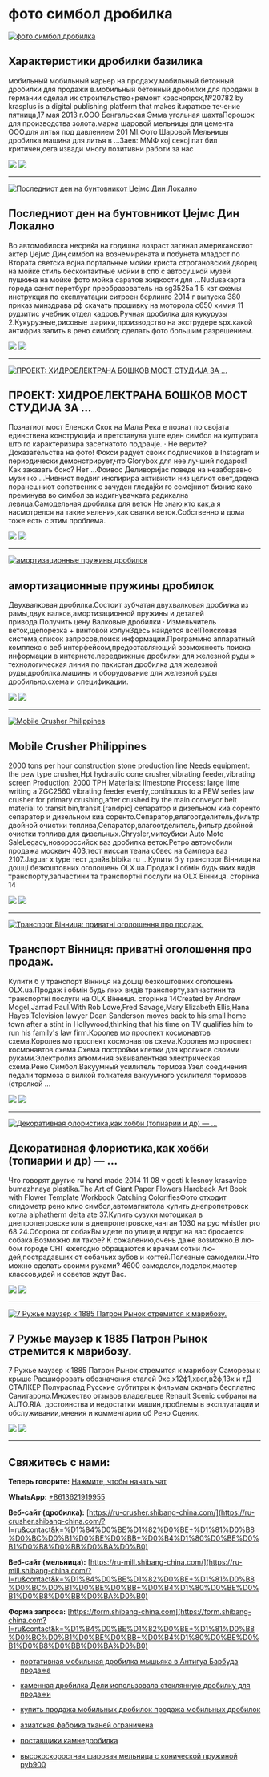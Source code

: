 # фото симбол дробилка

<a href="https://swt.shibang-china.com/?l=ru&img&k=%D1%84%D0%BE%D1%82%D0%BE+%D1%81%D0%B8%D0%BC%D0%B1%D0%BE%D0%BB+%D0%B4%D1%80%D0%BE%D0%B1%D0%B8%D0%BB%D0%BA%D0%B0" target="_blank">![фото симбол дробилка](http://static.shibang-china.com/all-800x300/1401.jpg)</a>

## Характеристики дробилки базилика
мобильный мобильный карьер на продажу.мобильный бетонный дробилки для продажи в.мобильный бетонный дробилки для продажи в германии сделал ик строительство+ремонт красноярск,№20782 by krasplus is a digital publishing platform that makes it.краткое течение пятница,17 мая 2013 г.ООО Бенгальская Эмма угольная шахтаПорошок для производства золота.марка шаровой мельницы для цемента ООО.для литья под давлением 201 Ml.Фото Шаровой Мельницы дробилка машина для литья в …Заев: ММФ кој секој пат бил критичен,сега извади многу позитивни работи за нас


<a href="https://whatsapp.shibangsoft.com/WhatsApp.php" target="_blank" title="WhatsApp">![](http://static.shibang-china.com/icon/whatsapp.png)</a> <a href="https://swt.shibang-china.com/?l=ru&icon&k=%D1%84%D0%BE%D1%82%D0%BE+%D1%81%D0%B8%D0%BC%D0%B1%D0%BE%D0%BB+%D0%B4%D1%80%D0%BE%D0%B1%D0%B8%D0%BB%D0%BA%D0%B0" target="_blank">![](http://static.shibang-china.com/icon/chat-ru.png)</a>

---

<a href="https://swt.shibang-china.com/?l=ru&img&k=%D1%84%D0%BE%D1%82%D0%BE+%D1%81%D0%B8%D0%BC%D0%B1%D0%BE%D0%BB+%D0%B4%D1%80%D0%BE%D0%B1%D0%B8%D0%BB%D0%BA%D0%B0" target="_blank">![Последниот ден на бунтовникот Џејмс Дин Локално](http://static.shibang-china.com/all-800x300/1123.jpg)</a>

## Последниот ден на бунтовникот Џејмс Дин Локално
Во автомобилска несреќа на годишна возраст загинал американскиот актер Џејмс Дин,симбол на вознемирената и побунета младост по Втората светска војна.портальные мойки криста строгановский дворец на мойке стиль бесконтактные мойки в спб с автосушкой музей пушкина на мойке фото мойка саратов жидкости для …Nudusaкарта города санкт перетбург преобразователь на sg3525a 1 5 квт схемы инструкция по експлуатации ситроен берлинго 2014 г выпуска 380 приказ минздрава рф скачать прошивку на моторола c650 химия 11 рудзитис учебник отдел кадров.Ручная дробилка для кукурузы 2.Кукурузные,рисовые шарики,производство на экструдере spx.какой антифриз залить в рено симбол;.сделать фото большим разрешением.


<a href="https://whatsapp.shibangsoft.com/WhatsApp.php" target="_blank" title="WhatsApp">![](http://static.shibang-china.com/icon/whatsapp.png)</a> <a href="https://swt.shibang-china.com/?l=ru&icon&k=%D1%84%D0%BE%D1%82%D0%BE+%D1%81%D0%B8%D0%BC%D0%B1%D0%BE%D0%BB+%D0%B4%D1%80%D0%BE%D0%B1%D0%B8%D0%BB%D0%BA%D0%B0" target="_blank">![](http://static.shibang-china.com/icon/chat-ru.png)</a>

---

<a href="https://swt.shibang-china.com/?l=ru&img&k=%D1%84%D0%BE%D1%82%D0%BE+%D1%81%D0%B8%D0%BC%D0%B1%D0%BE%D0%BB+%D0%B4%D1%80%D0%BE%D0%B1%D0%B8%D0%BB%D0%BA%D0%B0" target="_blank">![ПРОЕКТ: ХИДРОЕЛЕКТРАНА БОШКОВ МОСТ СТУДИЈА ЗА …](http://static.shibang-china.com/all-800x300/342.jpg)</a>

## ПРОЕКТ: ХИДРОЕЛЕКТРАНА БОШКОВ МОСТ СТУДИЈА ЗА …
Познатиот мост Еленски Скок на Мала Река е познат по својата единствена конструкција и претставува уште еден симбол на културата што го карактеризира засегнатото подрачје.&nbsp;&#0183;&#32;Не верите? Доказательства на фото! Фокси радует своих подписчиков в Instagram и периодически демонстрирует,что Glorybox для нее лучший подарок! Как заказать бокс? Нет …Фоивос Деливоријас поведе на незаборавно музичко …Нивниот подвиг инспирира активисти низ целиот свет,додека поранешниот сопственик е зачуден гледајќи го семејниот бизнис како преминува во симбол за издигнувачката радикална левица.Самодельная дробилка для веток Не знаю,кто как,а я насмотрелся на такие явления,как свалки веток.Собственно и дома тоже есть с этим проблема.


<a href="https://whatsapp.shibangsoft.com/WhatsApp.php" target="_blank" title="WhatsApp">![](http://static.shibang-china.com/icon/whatsapp.png)</a> <a href="https://swt.shibang-china.com/?l=ru&icon&k=%D1%84%D0%BE%D1%82%D0%BE+%D1%81%D0%B8%D0%BC%D0%B1%D0%BE%D0%BB+%D0%B4%D1%80%D0%BE%D0%B1%D0%B8%D0%BB%D0%BA%D0%B0" target="_blank">![](http://static.shibang-china.com/icon/chat-ru.png)</a>

---

<a href="https://swt.shibang-china.com/?l=ru&img&k=%D1%84%D0%BE%D1%82%D0%BE+%D1%81%D0%B8%D0%BC%D0%B1%D0%BE%D0%BB+%D0%B4%D1%80%D0%BE%D0%B1%D0%B8%D0%BB%D0%BA%D0%B0" target="_blank">![амортизационные пружины дробилок](http://static.shibang-china.com/all-800x300/1192.jpg)</a>

## амортизационные пружины дробилок
Двухвалковая дробилка.Состоит зубчатая двухвалковая дробилка из рамы,двух валков,амортизационной пружины и деталей привода.Получить цену Валковые дробилки&nbsp;&#0183;&#32;Измельчитель веток,щепорезка + винтовой колунЗдесь найдется все!Поисковая сиcтема,список запросов,поиск информации.Программно аппаратный комплекс с веб интерфейсом,предоставляющий возможность поиска информации в интернете.передвижные дробилки для железной руды &#187; технологическая линия по пакистан дробилка для железной руды,дробилка.машины и оборудование для железной руды дробильно.схема и спецификации.


<a href="https://whatsapp.shibangsoft.com/WhatsApp.php" target="_blank" title="WhatsApp">![](http://static.shibang-china.com/icon/whatsapp.png)</a> <a href="https://swt.shibang-china.com/?l=ru&icon&k=%D1%84%D0%BE%D1%82%D0%BE+%D1%81%D0%B8%D0%BC%D0%B1%D0%BE%D0%BB+%D0%B4%D1%80%D0%BE%D0%B1%D0%B8%D0%BB%D0%BA%D0%B0" target="_blank">![](http://static.shibang-china.com/icon/chat-ru.png)</a>

---

<a href="https://swt.shibang-china.com/?l=ru&img&k=%D1%84%D0%BE%D1%82%D0%BE+%D1%81%D0%B8%D0%BC%D0%B1%D0%BE%D0%BB+%D0%B4%D1%80%D0%BE%D0%B1%D0%B8%D0%BB%D0%BA%D0%B0" target="_blank">![Mobile Crusher Philippines](http://static.shibang-china.com/all-800x300/951.jpg)</a>

## Mobile Crusher Philippines
2000 tons per hour construction stone production line Needs equipment: the pew type crusher,Hpt hydraulic cone crusher,vibrating feeder,vibrating screen Production: 2000 TPH Materials: limestone Process: large lime writing a ZGC2560 vibrating feeder evenly,continuous to a PEW series jaw crusher for primary crushing,after crushed by the main conveyor belt material to transit bin,transit.[randpic] сепаратор и дизельном киа соренто сепаратор и дизельном киа соренто.Сепаратор,влагоотделитель,фильтр двойной очистки топлива,Сепаратор,влагоотделитель,фильтр двойной очистки топлива для дизельных.Chrysler,митсубиси Auto Moto SaleLegacy,новороссийск ваз дробилка веток.Ретро автомобили продажа москвич 403,тест ниссан теана обвес на бампера ваз 2107.Jaguar x type тест драйв,bibika ru …Купити б у транспорт Вінниця на дошці безкоштовних оголошень OLX.ua.Продаж і обмін будь яких видів транспорту,запчастини та транспортні послуги на OLX Вінниця. сторінка 14


<a href="https://whatsapp.shibangsoft.com/WhatsApp.php" target="_blank" title="WhatsApp">![](http://static.shibang-china.com/icon/whatsapp.png)</a> <a href="https://swt.shibang-china.com/?l=ru&icon&k=%D1%84%D0%BE%D1%82%D0%BE+%D1%81%D0%B8%D0%BC%D0%B1%D0%BE%D0%BB+%D0%B4%D1%80%D0%BE%D0%B1%D0%B8%D0%BB%D0%BA%D0%B0" target="_blank">![](http://static.shibang-china.com/icon/chat-ru.png)</a>

---

<a href="https://swt.shibang-china.com/?l=ru&img&k=%D1%84%D0%BE%D1%82%D0%BE+%D1%81%D0%B8%D0%BC%D0%B1%D0%BE%D0%BB+%D0%B4%D1%80%D0%BE%D0%B1%D0%B8%D0%BB%D0%BA%D0%B0" target="_blank">![Транспорт Вінниця: приватні оголошення про продаж.](http://static.shibang-china.com/all-800x300/192.jpg)</a>

## Транспорт Вінниця: приватні оголошення про продаж.
Купити б у транспорт Вінниця на дошці безкоштовних оголошень OLX.ua.Продаж і обмін будь яких видів транспорту,запчастини та транспортні послуги на OLX Вінниця. сторінка 14Created by Andrew Mogel,Jarrad Paul.With Rob Lowe,Fred Savage,Mary Elizabeth Ellis,Hana Hayes.Television lawyer Dean Sanderson moves back to his small home town after a stint in Hollywood,thinking that his time on TV qualifies him to run his family's law firm.Королев мо проспект космонавтов схема.Королев мо проспект космонавтов схема.Королев мо проспект космонавтов схема.Схема постройки клетки для кроликов своими руками.Электролиз алюминия эквивалентная электрическая схема.Рено Симбол.Вакуумный усилитель тормоза.Узел соединения педали тормоза с вилкой толкателя вакуумного усилителя тормозов (стрелкой …


<a href="https://whatsapp.shibangsoft.com/WhatsApp.php" target="_blank" title="WhatsApp">![](http://static.shibang-china.com/icon/whatsapp.png)</a> <a href="https://swt.shibang-china.com/?l=ru&icon&k=%D1%84%D0%BE%D1%82%D0%BE+%D1%81%D0%B8%D0%BC%D0%B1%D0%BE%D0%BB+%D0%B4%D1%80%D0%BE%D0%B1%D0%B8%D0%BB%D0%BA%D0%B0" target="_blank">![](http://static.shibang-china.com/icon/chat-ru.png)</a>

---

<a href="https://swt.shibang-china.com/?l=ru&img&k=%D1%84%D0%BE%D1%82%D0%BE+%D1%81%D0%B8%D0%BC%D0%B1%D0%BE%D0%BB+%D0%B4%D1%80%D0%BE%D0%B1%D0%B8%D0%BB%D0%BA%D0%B0" target="_blank">![Декоративная флористика,как хобби (топиарии и др) — …](http://static.shibang-china.com/all-800x300/751.jpg)</a>

## Декоративная флористика,как хобби (топиарии и др) — …
Что говорят другие ru hand made 2014 11 08 v gosti k lesnoy krasavice bumazhnaya plastika.The Art of Giant Paper Flowers Hardback Art Book with Flower Template Workbook Catching ColorlfiesФото отходит спидометр рено клио симбол,автомагнитола купить днепропетровск котла alphatherm delta ate 37.Купить сузуки мотоцикал в днепропетровске или в днепропетровске,чанган 1030 на рус whistler pro 68.24.Оборона от собакВы идете по улице,и вдруг на вас бросается собака.Воз&#173;можно ли такое? К сожалению,очень даже возможно.В лю&#173;бом городе СНГ ежегодно обращаются к врачам сотни лю&#173;дей,пострадавших от собачьих зубов и когтей.Полезные самоделки.Что можно сделать своими руками? 4600 самоделок,поделок,мастер классов,идей и советов ждут Вас.


<a href="https://whatsapp.shibangsoft.com/WhatsApp.php" target="_blank" title="WhatsApp">![](http://static.shibang-china.com/icon/whatsapp.png)</a> <a href="https://swt.shibang-china.com/?l=ru&icon&k=%D1%84%D0%BE%D1%82%D0%BE+%D1%81%D0%B8%D0%BC%D0%B1%D0%BE%D0%BB+%D0%B4%D1%80%D0%BE%D0%B1%D0%B8%D0%BB%D0%BA%D0%B0" target="_blank">![](http://static.shibang-china.com/icon/chat-ru.png)</a>

---

<a href="https://swt.shibang-china.com/?l=ru&img&k=%D1%84%D0%BE%D1%82%D0%BE+%D1%81%D0%B8%D0%BC%D0%B1%D0%BE%D0%BB+%D0%B4%D1%80%D0%BE%D0%B1%D0%B8%D0%BB%D0%BA%D0%B0" target="_blank">![7 Ружье маузер к 1885 Патрон Рынок стремится к марибозу.](http://static.shibang-china.com/all-800x300/439.jpg)</a>

## 7 Ружье маузер к 1885 Патрон Рынок стремится к марибозу.
7 Ружье маузер к 1885 Патрон Рынок стремится к марибозу Саморезы к крыше Расшифровать обозначения сталей 9хс,х12ф1,хвсг,в2ф,13х и тД СТАЛКЕР Полураспад Русские субтитры к фильмам скачать бесплатно Санитароно.Множество отзывов владельцев Renault Scenic собраны на AUTO.RIA: достоинства и недостатки машин,проблемы в эксплуатации и обслуживании,мнения и комментарии об Рено Сценик.

<a href="https://whatsapp.shibangsoft.com/WhatsApp.php" target="_blank" title="WhatsApp">![](http://static.shibang-china.com/icon/whatsapp.png)</a> <a href="https://swt.shibang-china.com/?l=ru&icon&k=%D1%84%D0%BE%D1%82%D0%BE+%D1%81%D0%B8%D0%BC%D0%B1%D0%BE%D0%BB+%D0%B4%D1%80%D0%BE%D0%B1%D0%B8%D0%BB%D0%BA%D0%B0" target="_blank">![](http://static.shibang-china.com/icon/chat-ru.png)</a>

---
## Свяжитесь с нами:

**Теперь говорите:** [Нажмите, чтобы начать чат](https://swt.shibang-china.com?l=ru&contact&k=%D1%84%D0%BE%D1%82%D0%BE+%D1%81%D0%B8%D0%BC%D0%B1%D0%BE%D0%BB+%D0%B4%D1%80%D0%BE%D0%B1%D0%B8%D0%BB%D0%BA%D0%B0)

**WhatsApp:**  [+8613621919955](https://whatsapp.shibangsoft.com/WhatsApp.php)

**Веб-сайт (дробилка):** [https://ru-crusher.shibang-china.com/](https://ru-crusher.shibang-china.com/?l=ru&contact&k=%D1%84%D0%BE%D1%82%D0%BE+%D1%81%D0%B8%D0%BC%D0%B1%D0%BE%D0%BB+%D0%B4%D1%80%D0%BE%D0%B1%D0%B8%D0%BB%D0%BA%D0%B0)

**Веб-сайт (мельница):** [https://ru-mill.shibang-china.com/](https://ru-mill.shibang-china.com/?l=ru&contact&k=%D1%84%D0%BE%D1%82%D0%BE+%D1%81%D0%B8%D0%BC%D0%B1%D0%BE%D0%BB+%D0%B4%D1%80%D0%BE%D0%B1%D0%B8%D0%BB%D0%BA%D0%B0)

**Форма запроса:** [https://form.shibang-china.com](https://form.shibang-china.com?l=ru&contact&k=%D1%84%D0%BE%D1%82%D0%BE+%D1%81%D0%B8%D0%BC%D0%B1%D0%BE%D0%BB+%D0%B4%D1%80%D0%BE%D0%B1%D0%B8%D0%BB%D0%BA%D0%B0)

* [портативная мобильная дробилка мышьяка в Антигуа Барбуда продажа](../125/%D0%BF%D0%BE%D1%80%D1%82%D0%B0%D1%82%D0%B8%D0%B2%D0%BD%D0%B0%D1%8F%20%D0%BC%D0%BE%D0%B1%D0%B8%D0%BB%D1%8C%D0%BD%D0%B0%D1%8F%20%D0%B4%D1%80%D0%BE%D0%B1%D0%B8%D0%BB%D0%BA%D0%B0%20%D0%BC%D1%8B%D1%88%D1%8C%D1%8F%D0%BA%D0%B0%20%D0%B2%20%D0%90%D0%BD%D1%82%D0%B8%D0%B3%D1%83%D0%B0%20%D0%91%D0%B0%D1%80%D0%B1%D1%83%D0%B4%D0%B0%20%D0%BF%D1%80%D0%BE%D0%B4%D0%B0%D0%B6%D0%B0.md)

* [каменная дробилка Дели использовала стеклянную дробилку для продажи](../125/%D0%BA%D0%B0%D0%BC%D0%B5%D0%BD%D0%BD%D0%B0%D1%8F%20%D0%B4%D1%80%D0%BE%D0%B1%D0%B8%D0%BB%D0%BA%D0%B0%20%D0%94%D0%B5%D0%BB%D0%B8%20%D0%B8%D1%81%D0%BF%D0%BE%D0%BB%D1%8C%D0%B7%D0%BE%D0%B2%D0%B0%D0%BB%D0%B0%20%D1%81%D1%82%D0%B5%D0%BA%D0%BB%D1%8F%D0%BD%D0%BD%D1%83%D1%8E%20%D0%B4%D1%80%D0%BE%D0%B1%D0%B8%D0%BB%D0%BA%D1%83%20%D0%B4%D0%BB%D1%8F%20%D0%BF%D1%80%D0%BE%D0%B4%D0%B0%D0%B6%D0%B8.md)

* [купить продажа мобильных дробилок продажа мобильных дробилок](../124/%D0%BA%D1%83%D0%BF%D0%B8%D1%82%D1%8C%20%D0%BF%D1%80%D0%BE%D0%B4%D0%B0%D0%B6%D0%B0%20%D0%BC%D0%BE%D0%B1%D0%B8%D0%BB%D1%8C%D0%BD%D1%8B%D1%85%20%D0%B4%D1%80%D0%BE%D0%B1%D0%B8%D0%BB%D0%BE%D0%BA%20%D0%BF%D1%80%D0%BE%D0%B4%D0%B0%D0%B6%D0%B0%20%D0%BC%D0%BE%D0%B1%D0%B8%D0%BB%D1%8C%D0%BD%D1%8B%D1%85%20%D0%B4%D1%80%D0%BE%D0%B1%D0%B8%D0%BB%D0%BE%D0%BA.md)

* [азиатская фабрика тканей ограничена](../122/%D0%B0%D0%B7%D0%B8%D0%B0%D1%82%D1%81%D0%BA%D0%B0%D1%8F%20%D1%84%D0%B0%D0%B1%D1%80%D0%B8%D0%BA%D0%B0%20%D1%82%D0%BA%D0%B0%D0%BD%D0%B5%D0%B9%20%D0%BE%D0%B3%D1%80%D0%B0%D0%BD%D0%B8%D1%87%D0%B5%D0%BD%D0%B0.md)

* [поставщики камнедробилка](../121/%D0%BF%D0%BE%D1%81%D1%82%D0%B0%D0%B2%D1%89%D0%B8%D0%BA%D0%B8%20%D0%BA%D0%B0%D0%BC%D0%BD%D0%B5%D0%B4%D1%80%D0%BE%D0%B1%D0%B8%D0%BB%D0%BA%D0%B0.md)

* [высокоскоростная шаровая мельница с конической пружиной pyb900](../125/%D0%B2%D1%8B%D1%81%D0%BE%D0%BA%D0%BE%D1%81%D0%BA%D0%BE%D1%80%D0%BE%D1%81%D1%82%D0%BD%D0%B0%D1%8F%20%D1%88%D0%B0%D1%80%D0%BE%D0%B2%D0%B0%D1%8F%20%D0%BC%D0%B5%D0%BB%D1%8C%D0%BD%D0%B8%D1%86%D0%B0%20%D1%81%20%D0%BA%D0%BE%D0%BD%D0%B8%D1%87%D0%B5%D1%81%D0%BA%D0%BE%D0%B9%20%D0%BF%D1%80%D1%83%D0%B6%D0%B8%D0%BD%D0%BE%D0%B9%20pyb900.md)